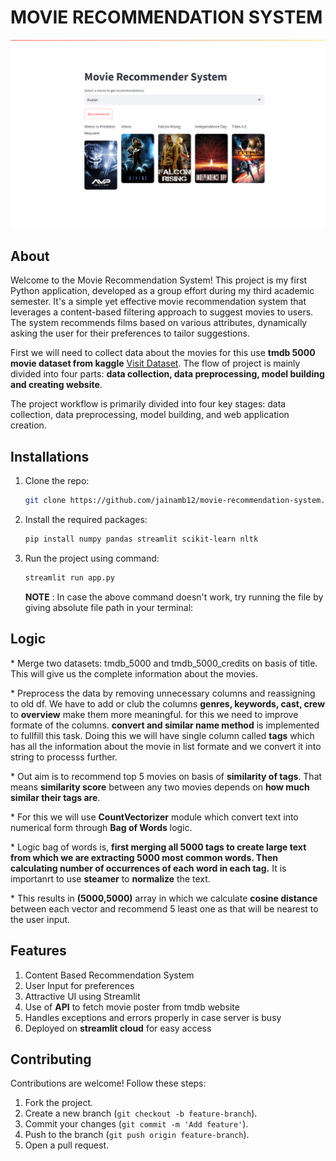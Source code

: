 # MOVIE RECOMMENDATION SYSTEM

![Project flow chart](screenshots/mrs-ui.png)

## About
Welcome to the Movie Recommendation System! This project is my first Python application, developed as a group effort during my third academic semester. It's a simple yet effective movie recommendation system that leverages a content-based filtering approach to suggest movies to users. The system recommends films based on various attributes, dynamically asking the user for their preferences to tailor suggestions.

First we will need to collect data about the movies for this use **tmdb 5000 movie dataset from kaggle** [Visit Dataset](https://www.kaggle.com/datasets/tmdb/tmdb-movie-metadata "Download or get more information about the dataset"). The flow of project is mainly divided into four parts: **data collection, data preprocessing, model building and creating website**.

The project workflow is primarily divided into four key stages: data collection, data preprocessing, model building, and web application creation.
## Installations
1. Clone the repo:
   ```sh
   git clone https://github.com/jainamb12/movie-recommendation-system.git
   ```
2. Install the required packages:
   ```sh
   pip install numpy pandas streamlit scikit-learn nltk
   ```
3. Run the project using command:
   ```sh
   streamlit run app.py
   ``` 
   **NOTE** : In case the above command doesn't work, try running the file by giving absolute file path in your terminal:

## Logic
\* Merge two datasets: tmdb_5000 and tmdb_5000_credits on basis of title. This will give us the complete information about the movies.

\* Preprocess the data by removing unnecessary columns and reassigning to old df. We have to add or club the columns **genres, keywords, cast, crew** to **overview** make them more meaningful. for this we need to improve formate of the columns. **convert and similar name method** is implemented to fullfill this task. Doing this we will have single column called **tags** which has all the information about the movie in list formate and we convert it into string to processs further.

\* Out aim is to recommend top 5 movies on basis of **similarity of tags**. That means **similarity score** between any two movies depends on **how much similar their tags are**.

\* For this we will use **CountVectorizer** module which convert text into numerical form through **Bag of Words** logic.

\* Logic bag of words is, **first merging all 5000 tags to create large text from which we are extracting 5000 most common words. Then calculating number of occurrences of each word in each tag.** It is importanrt to use **steamer** to **normalize** the text.

\* This results in **(5000,5000)** array in which we calculate **cosine distance** between each vector and recommend 5 least one as that will be nearest to the user input.

## Features
1. Content Based Recommendation System
2. User Input for preferences
3. Attractive UI using Streamlit
4. Use of **API** to fetch movie poster from tmdb website
5. Handles exceptions and errors properly in case server is busy
6. Deployed on **streamlit cloud** for easy access

## Contributing
Contributions are welcome! Follow these steps:
1. Fork the project.
2. Create a new branch (`git checkout -b feature-branch`).
3. Commit your changes (`git commit -m 'Add feature'`).
4. Push to the branch (`git push origin feature-branch`).
5. Open a pull request.
